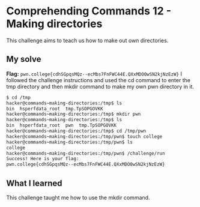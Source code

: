 # Comprehending Commands 12 - Making directories
This challenge aims to teach us how to make out own directories.

## My solve
**Flag:** `pwn.college{cdhSGpqsMQz--ecMbs7FnFWC44E.QXxMDO0wSN2kjNzEzW}`
I followed the challenge instructions and used the cd command to enter the tmp directory and then mkdir command to make my own pwn directory in it.

```bash
$ cd /tmp
hacker@commands~making-directories:/tmp$ ls
bin  hsperfdata_root  tmp.TpSOPGOVKK
hacker@commands~making-directories:/tmp$ mkdir pwn
hacker@commands~making-directories:/tmp$ ls
bin  hsperfdata_root  pwn  tmp.TpSOPGOVKK
hacker@commands~making-directories:/tmp$ cd /tmp/pwn
hacker@commands~making-directories:/tmp/pwn$ touch college
hacker@commands~making-directories:/tmp/pwn$ ls
college
hacker@commands~making-directories:/tmp/pwn$ /challenge/run
Success! Here is your flag:
pwn.college{cdhSGpqsMQz--ecMbs7FnFWC44E.QXxMDO0wSN2kjNzEzW}
```

## What I learned 
This challenge taught me how to use the mkdir command.
